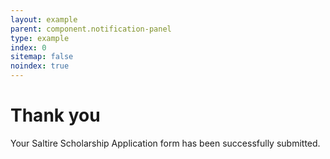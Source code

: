 ```yaml
---
layout: example
parent: component.notification-panel
type: example
index: 0
sitemap: false
noindex: true
---
```


<div class="ds_notification-panel ds_notification-panel--success">
    <h1 class="ds_notification-panel__title">Thank you</h1>
    <div class="ds_notification-panel__content"><p>Your Saltire Scholarship Application form has been successfully submitted.</p></div>
</div>
